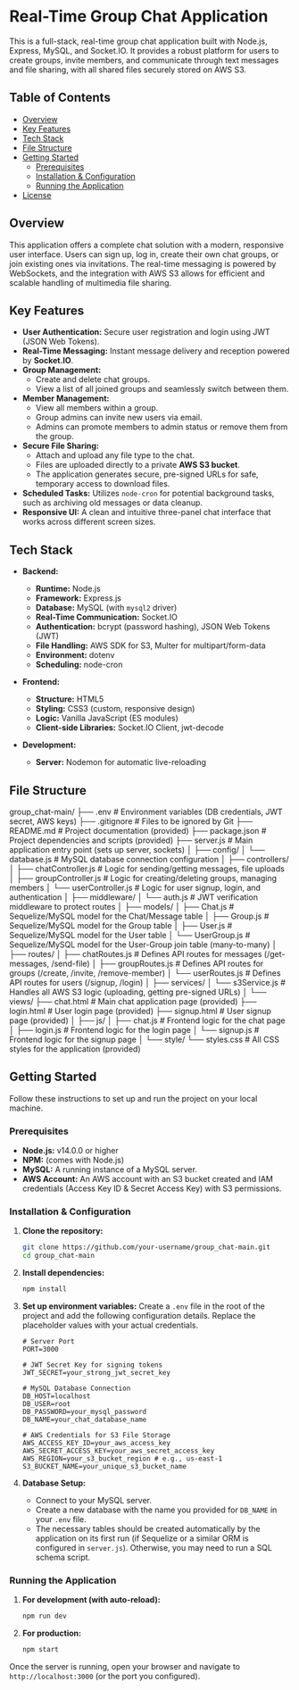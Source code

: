 # Real-Time Group Chat Application

This is a full-stack, real-time group chat application built with Node.js, Express, MySQL, and Socket.IO. It provides a robust platform for users to create groups, invite members, and communicate through text messages and file sharing, with all shared files securely stored on AWS S3.

## Table of Contents

- [Overview](#overview)
- [Key Features](#key-features)
- [Tech Stack](#tech-stack)
- [File Structure](#file-structure)
- [Getting Started](#getting-started)
  - [Prerequisites](#prerequisites)
  - [Installation & Configuration](#installation--configuration)
  - [Running the Application](#running-the-application)
- [License](#license)

## Overview

This application offers a complete chat solution with a modern, responsive user interface. Users can sign up, log in, create their own chat groups, or join existing ones via invitations. The real-time messaging is powered by WebSockets, and the integration with AWS S3 allows for efficient and scalable handling of multimedia file sharing.

## Key Features

- **User Authentication:** Secure user registration and login using JWT (JSON Web Tokens).
- **Real-Time Messaging:** Instant message delivery and reception powered by **Socket.IO**.
- **Group Management:**
    - Create and delete chat groups.
    - View a list of all joined groups and seamlessly switch between them.
- **Member Management:**
    - View all members within a group.
    - Group admins can invite new users via email.
    - Admins can promote members to admin status or remove them from the group.
- **Secure File Sharing:**
    - Attach and upload any file type to the chat.
    - Files are uploaded directly to a private **AWS S3 bucket**.
    - The application generates secure, pre-signed URLs for safe, temporary access to download files.
- **Scheduled Tasks:** Utilizes `node-cron` for potential background tasks, such as archiving old messages or data cleanup.
- **Responsive UI:** A clean and intuitive three-panel chat interface that works across different screen sizes.

## Tech Stack

- **Backend:**
  - **Runtime:** Node.js
  - **Framework:** Express.js
  - **Database:** MySQL (with `mysql2` driver)
  - **Real-Time Communication:** Socket.IO
  - **Authentication:** bcrypt (password hashing), JSON Web Tokens (JWT)
  - **File Handling:** AWS SDK for S3, Multer for multipart/form-data
  - **Environment:** dotenv
  - **Scheduling:** node-cron

- **Frontend:**
  - **Structure:** HTML5
  - **Styling:** CSS3 (custom, responsive design)
  - **Logic:** Vanilla JavaScript (ES modules)
  - **Client-side Libraries:** Socket.IO Client, jwt-decode

- **Development:**
  - **Server:** Nodemon for automatic live-reloading

## File Structure

group_chat-main/
├── .env                  # Environment variables (DB credentials, JWT secret, AWS keys)
├── .gitignore            # Files to be ignored by Git
├── README.md             # Project documentation (provided)
├── package.json          # Project dependencies and scripts (provided)
├── server.js             # Main application entry point (sets up server, sockets)
│
├── config/
│   └── database.js       # MySQL database connection configuration
│
├── controllers/
│   ├── chatController.js   # Logic for sending/getting messages, file uploads
│   ├── groupController.js  # Logic for creating/deleting groups, managing members
│   └── userController.js   # Logic for user signup, login, and authentication
│
├── middleware/
│   └── auth.js             # JWT verification middleware to protect routes
│
├── models/
│   ├── Chat.js             # Sequelize/MySQL model for the Chat/Message table
│   ├── Group.js            # Sequelize/MySQL model for the Group table
│   ├── User.js             # Sequelize/MySQL model for the User table
│   └── UserGroup.js        # Sequelize/MySQL model for the User-Group join table (many-to-many)
│
├── routes/
│   ├── chatRoutes.js       # Defines API routes for messages (/get-messages, /send-file)
│   ├── groupRoutes.js      # Defines API routes for groups (/create, /invite, /remove-member)
│   └── userRoutes.js       # Defines API routes for users (/signup, /login)
│
├── services/
│   └── s3Service.js        # Handles all AWS S3 logic (uploading, getting pre-signed URLs)
│
└── views/
    ├── chat.html           # Main chat application page (provided)
    ├── login.html          # User login page (provided)
    ├── signup.html         # User signup page (provided)
    │
    ├── js/
    │   ├── chat.js         # Frontend logic for the chat page
    │   ├── login.js        # Frontend logic for the login page
    │   └── signup.js       # Frontend logic for the signup page
    │
    └── style/
        └── styles.css      # All CSS styles for the application (provided)

## Getting Started

Follow these instructions to set up and run the project on your local machine.

### Prerequisites

- **Node.js:** v14.0.0 or higher
- **NPM:** (comes with Node.js)
- **MySQL:** A running instance of a MySQL server.
- **AWS Account:** An AWS account with an S3 bucket created and IAM credentials (Access Key ID & Secret Access Key) with S3 permissions.

### Installation & Configuration

1.  **Clone the repository:**
    ```sh
    git clone https://github.com/your-username/group_chat-main.git
    cd group_chat-main
    ```

2.  **Install dependencies:**
    ```sh
    npm install
    ```

3.  **Set up environment variables:**
    Create a `.env` file in the root of the project and add the following configuration details. Replace the placeholder values with your actual credentials.

    ```env
    # Server Port
    PORT=3000

    # JWT Secret Key for signing tokens
    JWT_SECRET=your_strong_jwt_secret_key

    # MySQL Database Connection
    DB_HOST=localhost
    DB_USER=root
    DB_PASSWORD=your_mysql_password
    DB_NAME=your_chat_database_name

    # AWS Credentials for S3 File Storage
    AWS_ACCESS_KEY_ID=your_aws_access_key
    AWS_SECRET_ACCESS_KEY=your_aws_secret_access_key
    AWS_REGION=your_s3_bucket_region # e.g., us-east-1
    S3_BUCKET_NAME=your_unique_s3_bucket_name
    ```

4.  **Database Setup:**
    - Connect to your MySQL server.
    - Create a new database with the name you provided for `DB_NAME` in your `.env` file.
    - The necessary tables should be created automatically by the application on its first run (if Sequelize or a similar ORM is configured in `server.js`). Otherwise, you may need to run a SQL schema script.

### Running the Application

1.  **For development (with auto-reload):**
    ```sh
    npm run dev
    ```

2.  **For production:**
    ```sh
    npm start
    ```

Once the server is running, open your browser and navigate to `http://localhost:3000` (or the port you configured).


